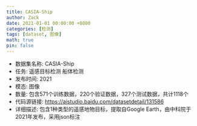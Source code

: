 ```yaml
---
title: CASIA-Ship
author: Zack
date: 2021-01-01 00:00:00 +0800
categories: [检测]
tags: [dataset, 图像]
math: true
pin: false
---
```

- 数据集名称: CASIA-Ship
- 任务: 遥感目标检测 船体检测
- 发布时间: 2021
- 模态: 图像
- 数量: 包含571个训练数据，220个验证数据，327个测试数据，共计1118个
- 代码源链接: https://aistudio.baidu.com/datasetdetail/131586
- 详细描述: 包含1种类型的遥感地物目标，提取自Google Earth，由中科院于2021年发布，采用json标注
